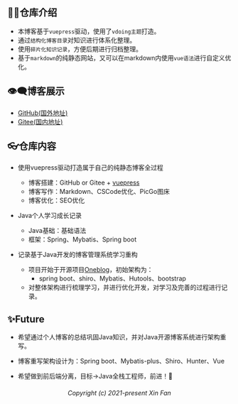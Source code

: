 
## 👨‍🎓仓库介绍

- 本博客基于`vuepress`驱动，使用了`vdoing主题`打造。
- 通过`结构化博客目录`对知识进行体系化整理。
- 使用`碎片化知识记录`，方便后期进行归档整理。
- 基于`markdown`的纯静态网站，又可以在markdown内使用`vue语法`进行自定义优化。

## 👁‍🗨博客展示
- [GitHub(国外地址)](https://china-fanxin.github.io/vuepress-blog/)
- [Gitee(国内地址)](https://china-fanxin.gitee.io/vuepress-blog/)

## 👓仓库内容

- 使用vuepress驱动打造属于自己的纯静态博客全过程
  - 博客搭建：GitHub or Gitee + [vuepress](https://github.com/vuejs/vuepress.git)
  - 博客写作：Markdown、CSCode优化、PicGo图床
  - 博客优化：SEO优化
  
- Java个人学习成长记录
  - Java基础：基础语法
  - 框架：Spring、Mybatis、Spring boot


- 记录基于Java开发的博客管理系统学习重构
  - 项目开始于开源项目[Oneblog](https://github.com/zhangyd-c/OneBlog.git)，初始架构为：
    - spring boot、shiro、Mybatis、Hutools、bootstrap
  - 对整体架构进行梳理学习，并进行优化开发，对学习及完善的过程进行记录。
  
## ✨Future

- 希望通过个人博客的总结巩固Java知识，并对Java开源博客系统进行架构重写。
  
- 博客重写架构设计为：Spring boot、Mybatis-plus、Shiro、Hunter、Vue

- 希望做到前后端分离，目标->Java全栈工程师，前进！🎉
  

<h6 align='center'>Copyright (c) 2021-present Xin Fan</h6>
